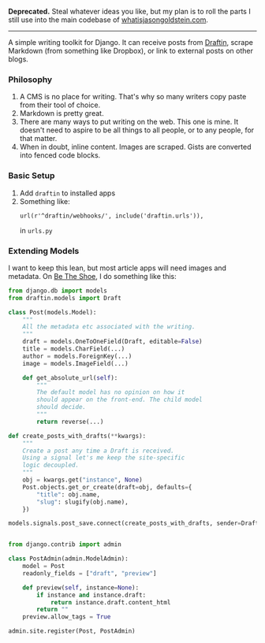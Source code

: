 
**Deprecated.** Steal whatever ideas you like, but my plan is to roll the parts I still use into the main codebase of [whatisjasongoldstein.com](https://whatisjasongoldstein.com).

-----

A simple writing toolkit for Django. It can receive posts
from [Draftin](https://draftin.com/), scrape Markdown (from something
like Dropbox), or link to external posts on other blogs.

### Philosophy

1. A CMS is no place for writing. That's why so many writers copy
   paste from their tool of choice.
2. Markdown is pretty great.
3. There are many ways to put writing on the web. This one is mine.
   It doesn't need to aspire to be all things to all people, or
   to any people, for that matter.
4. When in doubt, inline content. Images are scraped. Gists are converted
   into fenced code blocks. 

### Basic Setup

1. Add `draftin` to installed apps
2. Something like:
   ```
   url(r'^draftin/webhooks/', include('draftin.urls')),
   ```
   in `urls.py`

### Extending Models

I want to keep this lean, but most article apps will need images
and metadata. On [Be The Shoe](http://betheshoe.com), I do something
like this:

```python
from django.db import models
from draftin.models import Draft

class Post(models.Model):
    """
    All the metadata etc associated with the writing.
    """
    draft = models.OneToOneField(Draft, editable=False)
    title = models.CharField(...)
    author = models.ForeignKey(...)
    image = models.ImageField(...)

    def get_absolute_url(self):
        """
        The default model has no opinion on how it
        should appear on the front-end. The child model
        should decide.
        """
        return reverse(...)

def create_posts_with_drafts(**kwargs):
    """
    Create a post any time a Draft is received.
    Using a signal let's me keep the site-specific
    logic decoupled.
    """
    obj = kwargs.get("instance", None)
    Post.objects.get_or_create(draft=obj, defaults={
        "title": obj.name,
        "slug": slugify(obj.name),
    })

models.signals.post_save.connect(create_posts_with_drafts, sender=Draft)

```

```python

from django.contrib import admin

class PostAdmin(admin.ModelAdmin):
    model = Post
    readonly_fields = ["draft", "preview"]

    def preview(self, instance=None):
        if instance and instance.draft:
            return instance.draft.content_html
        return ""
    preview.allow_tags = True

admin.site.register(Post, PostAdmin)

```
